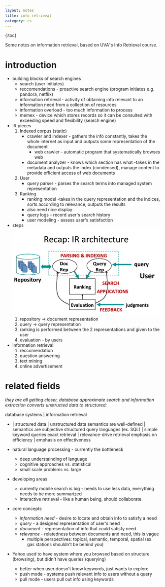 ```yaml
---
layout: notes
title: info retrieval
category: cs
---
```


{:toc}

Some notes on information retrieval, based on UVA"s Info Retrieval course.

# introduction
- building blocks of search engines
    - search (user initiates)
    - reccomendations - proactive search engine (program initiates e.g. pandora, netflix)
    - information retrieval - activity of obtaining info relevant to an information need from a collection of resources
    - information overload - too much information to process
    - memex - device which stores records so it can be consulted with exceeding speed and flexibility (search engine)
- IR pieces
    1. Indexed corpus (static)
        - crawler and indexer - gathers the info constantly, takes the whole internet as input and outputs some representation of the document
            - web crawler - automatic program that systematically browses web
        - document analyzer - knows which section has what
            -takes in the metadata and outputs the index (condensed), manage content to provide efficient access of web documents
    2. User
        - query parser - parses the search terms into managed system representation
    3. Ranking
        - ranking model
            -takes in the query representation and the indices, sorts according to relevance, outputs the results
        - also need nice display
        - query logs - record user's search history
        - user modeling - assess user's satisfaction
- steps ![](assets/retrieval/ir_architecture.png) 
    1. repository -> document representation 
    2. query -> query representation
    3. ranking is performed between the 2 representations and given to the user
    4. evaluation - by users
- information retrieval:
    1. reccomendation
    2. question answering
    3. text mining
    4. online advertisement
    
# related fields 
*they are all getting closer, database approximate search and information extraction converts unstructed data to structured:*

database systems        | information retrieval
- | 
structured data         | unstructured data
semantics are well-defined |  semantics are subjective
structured query languages (ex. SQL) | simple keyword queries
exact retrieval         | relevance-drive retrieval
emphasis on efficiency  | emphasis on effectiveness

- natural language processing - currently the bottleneck
    - deep understainding of language
    - cognitive approaches vs. statistical
    - small scale problems vs. large
- developing areas
    - currently mobile search is big - needs to use less data, everything needs to be more summarized
    - interactive retrieval - like a human being, should collaborate
- core concepts
    - *information need* - desire to locate and obtain info to satisfy a need
    - *query* - a designed representation of user's need
    - *document* - representation of info that could satisfy need
    - *relevance* - relatedness between documents and need, this is vague
        - multiple perspectives: topical, semantic, temporal, spatial (ex. gas stations shouldn't be behind you)
- Yahoo used to have system where you browsed based on structure (browsing), but didn't have queries (querying)
    - better when user doesn't know keywords, just wants to explore
    - push mode - systems push relevant info to users without a query
    - pull mode - users pull out info using keywords
